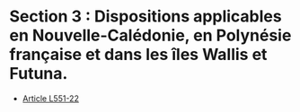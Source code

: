# Section 3 : Dispositions applicables en Nouvelle-Calédonie, en Polynésie française et dans les îles Wallis et Futuna.

- [Article L551-22](article-l551-22.md)
